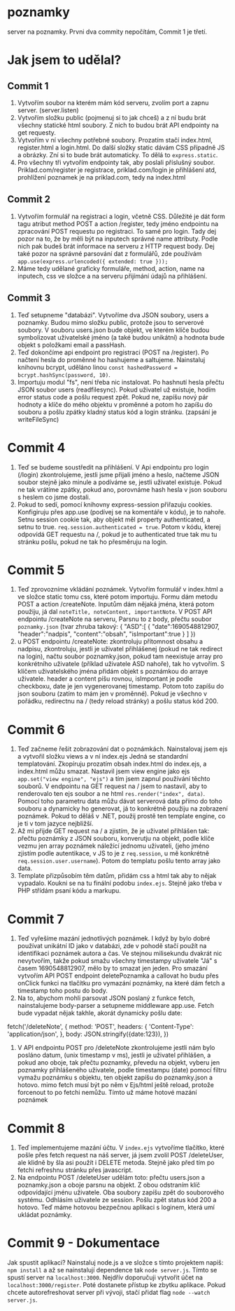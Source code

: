 # poznamky
server na poznamky. Prvni dva commity nepočítám, Commit 1 je třetí. 

# Jak jsem to udělal?
## Commit 1
1. Vytvořím soubor na kterém mám kód serveru, zvolím port a zapnu server. (server.listen)
1. Vytvořím složku public (pojmenuj si to jak chceš) a z ní budu brát všechny statické html soubory. Z nich to budou brát API endpointy na get requesty.
1. Vytvořím v ní všechny potřebné soubory. Prozatím stačí index.html, register.html a login.html. Do další složky static dávám CSS případně JS a obrázky. Zní si to bude brát automaticky. To dělá to ```express.static```.
1. Pro všechny tři vytvořím endpointy tak, aby poslali příslušný soubor. Priklad.com/register je registrace, priklad.com/login je přihlášení atd, prohlížení poznamek je na priklad.com, tedy na index.html

## Commit 2
1. Vytvořím formulář na registraci a login, včetně CSS. Důležité je dát form tagu atribut method POST a action /register, tedy jméno endpointu na zpracování POST requestu po registraci. To samé pro login. Tady dej pozor na to, že by měli být na inputech správné name attributy. Podle nich pak budeš brát informace na serveru z HTTP request body. Dej také pozor na správné parsování dat z formulářů, zde používám ```app.use(express.urlencoded({ extended: true }));```
1.  Máme tedy udělané graficky formuláře, method, action, name na inputech, css ve složce a na serveru přijímání údajů na přihlášení.

## Commit 3
1. Teď setupneme "databázi". Vytvoříme dva JSON soubory, users a poznamky. Budou mimo složku public, protože jsou to serverové soubory. V souboru users.json bude objekt, ve kterém klíče budou symbolizovat uživatelské jméno (a také budou unikátní) a hodnota bude objekt s položkami email a passHash.
1. Teď dokončíme api endpoint pro registraci (POST na /register). Po načtení hesla do proměnné ho hashujeme a saltujeme. Nainstaluj knihovnu bcrypt, uděláno linou ```const hashedPassword = bcrypt.hashSync(password, 10)```.
1. Importuju modul "fs", není třeba nic instalovat. Po hashnutí hesla přečtu JSON soubor users (readfilesync). Pokud uživatel už existuje, hodím error status code a pošlu request zpět. Pokud ne, zapíšu nový pár hodnoty a klíče do mého objektu v proměnné a potom ho zapíšu do souboru a pošlu zpátky kladný status kód a login stránku. (zapsání je writeFileSync)

# Commit 4
1. Teď se budeme soustředit na přihlášení. V Api endpointu pro login (/login) zkontrolujeme, jestli jsme přijali jméno a heslo, načteme JSON soubor stejně jako minule a podíváme se, jestli uživatel existuje. Pokud ne tak vrátíme zpátky, pokud ano, porovnáme hash hesla v json souboru s heslem co jsme dostali. 
1. Pokud to sedí, pomocí knihovny express-session přiřazuju cookies. Konfigiruju přes app.use (podívej se na komentáře v kódu), je to nahoře. Setnu session cookie tak, aby objekt měl property authenticated, a setnu to true. ```req.session.authenticated = true```. Potom v kódu, kterej odpovídá GET requestu na /, pokud je to authenticated true tak mu tu stránku pošlu, pokud ne tak ho přesměruju na login.

# Commit 5
1. Teď zprovozníme vkládání poznámek. Vytvořím formulář v index.html a ve složce static tomu css, které potom importuju. Formu dám metodu POST a action /createNote. Inputům dám nějaká jména, která potom použiju, já dal ```noteTitle, noteContent, importantNote```. V POST API endpointu /createNote na serveru, Parsnu to z body, přečtu soubor ```poznamky.json``` (tvar zhruba takový: 
{
    "ASD":[
        {
            "date":1690548812907,
            "header":"nadpis",
            "content":"obsah",
            "isImportant":true
        }
    ]
})
1. u POST endpointu /createNote: zkontroluju přítomnost obsahu a nadpisu, zkontroluju, jestli je uživatel přihlášenej (pokud ne tak redirect na login), načtu soubor poznamky.json, pokud tam neexistuje array pro konkrétního uživatele (příklad uživatele ASD nahoře), tak ho vytvořím. S klíčem uživatelského jména přidám objekt s poznámkou do arraye uživatele. header a content píšu rovnou, isImportant je podle checkboxu, date je jen vygenerovanej timestamp. Potom toto zapíšu do json souboru (zatím to mám jen v proměnné). Pokud je všechno v pořádku, redirectnu na / (tedy reload stránky)  a pošlu status kód 200.

# Commit 6
1. Teď začneme řešit zobrazování dat o poznámkách. Nainstalovaj jsem ejs a vytvořil složku views a v ní index.ejs Jedná se standardní templatování. Zkopíruju prozatím obsah index.html do index.ejs, a index.html můžu smazat. Nastavil jsem view engine jako ejs ```app.set("view engine", "ejs")``` a tím jsem zapnul používání těchto souborů. V endpointu na GET request na / jsem to nastavil, aby to renderovalo ten ejs soubor a ne html ```res.render("index", data)```. Pomocí toho parametru data můžu dávat serverová data přímo do toho souboru a dynamicky ho generovat, já to konkrétně použiju na zobrazení poznámek. Pokud to děláš v .NET, použij prostě ten template engine, co je ti v tom jazyce nejbližší.
1. Až mi přijde GET request na / a zjistím, že je uživatel přihlášen tak: přečtu poznámky z JSON souboru, konverutju na objekt, podle klíče vezmu jen array poznámek náležící jednomu uživateli, (jeho jméno zjistím podle autentikace, v JS to je z ```req.session```, u mě konkrétně ```req.session.user.username```). Potom do templatu pošlu tento array jako data.
1. Template přizpůsobím těm datům, přidám css a html tak aby to nějak vypadalo. Koukni se na tu finální podobu ```index.ejs```. Stejně jako třeba v PHP střídám psaní kódu a markupu.

# Commit 7
1. Teď vyřešíme mazání jednotlivých poznámek. I když by bylo dobré používat unikátní ID jako v databázi, zde v pohodě stačí použít na identifikaci poznámek autora a čas. Ve stejnou milisekundu dvakrát nic nevytvořím, takže pokud smažu všechny timestampy uživatele "Já" s časem 1690548812907, mělo by to smazat jen jeden. Pro smazání vytvořím API POST endpoint deletePoznamka a callovat ho budu přes onClick funkci na tlačítku pro vymazání poznámky, na které dám fetch a timestamp toho postu do body.
1. Na to, abychom mohli parsovat JSON poslaný z funkce fetch, nainstalujeme body-parser a setupneme middleware app.use. Fetch bude vypadat nějak takhle, akorát dynamicky pošlu date: 

fetch('/deleteNote', {
              method: 'POST',
              headers: {
                'Content-Type': 'application/json',
              },
              body: JSON.stringify({date:123}),
            })
1. V API endpointu POST pro /deleteNote zkontrolujeme jestli nám bylo posláno datum, (unix timestamp v ms), jestli je uživatel přihlášen, a pokud ano oboje, tak přečtu poznamky, převedu na objekt, vyberu jen poznamky přihlášeného uživatele, podle timestampu (date) pomocí filtru vymažu poznámku s objektu, ten objekt zapíšu do poznamky.json a hotovo. mimo fetch musí být po něm v Ejs/html ještě reload, protože forcenout to po fetchi nemůžu. Tímto už máme hotové mazání poznámek

# Commit 8
1. Teď implementujeme mazání účtu. V ```index.ejs``` vytvoříme tlačítko, které pošle přes fetch request na náš server, já jsem zvolil POST /deleteUser, ale klidně by šla asi použít i DELETE metoda. Stejně jako před tím po fetchi refreshnu stránku přes javascript. 
1. Na endpointu POST /deleteUser udělám toto: přečtu users.json a poznamky.json a oboje parsnu na objekt. Z obou odstraním klíč odpovídající jménu uživatele. Oba soubory zapíšu zpět do souborového systému. Odhlásím uživatele ze session. Pošlu zpět status kód 200 a hotovo. Teď máme hotovou bezpečnou aplikaci s loginem, která umí ukládat poznámky.

# Commit 9 - Dokumentace
Jak spustit aplikaci? Nainstaluj node.js a ve složce s tímto projektem napiš: ```npm install``` a až se nainstalují dependence tak ```node server.js```. Tímto se spustí server na ```localhost:3000```. Nejdřív doporučuji vytvořit účet na ```localhost:3000/register```. Poté dostanete přístup ke zbytku aplikace. Pokud chcete autorefreshovat server při vývoji, stačí přidat flag ```node --watch server.js```. 